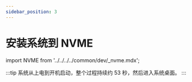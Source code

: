 ```yaml
---
sidebar_position: 3
---
```


# 安装系统到 NVME

import NVME from '../../../../common/dev/\_nvme.mdx';

<NVME model="rock-5c" release_num="b2" desktop="kde" rsetup_path="../os-config/rsetup" etcher_path="./boot_form_sd_card" download_path="../../download" />

:::tip
系统从上电到开机启动，整个过程持续约 53 秒，然后进入系统桌面。
:::

